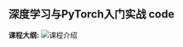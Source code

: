 ## 深度学习与PyTorch入门实战 code

**课程大纲:**
![课程介绍](https://gitee.com/ronnyz/FigureBed/raw/master/img/20200528112144.png)





